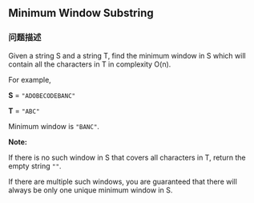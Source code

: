## Minimum Window Substring  
### 问题描述

Given a string S and a string T, find the minimum window in S which will contain all the characters in T in complexity O(n).



For example,<br />
**S** = `"ADOBECODEBANC"`<br />
**T** = `"ABC"`<br />



Minimum window is `"BANC"`.



**Note:**<br />
If there is no such window in S that covers all characters in T, return the empty string `""`.



If there are multiple such windows, you are guaranteed that there will always be only one unique minimum window in S.

